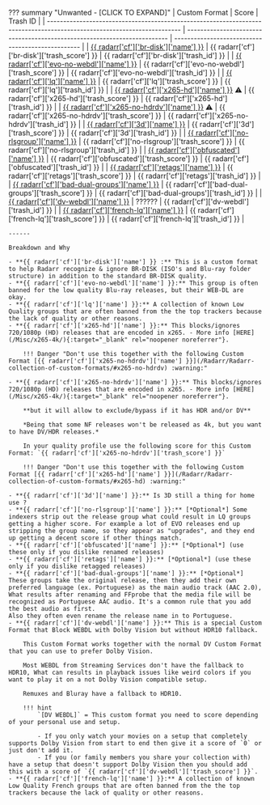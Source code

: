 ??? summary "Unwanted - [CLICK TO EXPAND]"
    | Custom Format                                                                                                           | Score                                                                    | Trash ID                                          |
    | ----------------------------------------------------------------------------------------------------------------------- | ------------------------------------------------------------------------ | ------------------------------------------------- |
    | [{{ radarr['cf']['br-disk']['name'] }}](/Radarr/Radarr-collection-of-custom-formats/#br-disk)                           | {{ radarr['cf']['br-disk']['trash_score'] }}                             | {{ radarr['cf']['br-disk']['trash_id'] }}         |
    | [{{ radarr['cf']['evo-no-webdl']['name'] }}](/Radarr/Radarr-collection-of-custom-formats/#evo-no-webdl)                 | {{ radarr['cf']['evo-no-webdl']['trash_score'] }}                        | {{ radarr['cf']['evo-no-webdl']['trash_id'] }}    |
    | [{{ radarr['cf']['lq']['name'] }}](/Radarr/Radarr-collection-of-custom-formats/#lq)                                     | {{ radarr['cf']['lq']['trash_score'] }}                                  | {{ radarr['cf']['lq']['trash_id'] }}              |
    | [{{ radarr['cf']['x265-hd']['name'] }}](/Radarr/Radarr-collection-of-custom-formats/#x265-hd) :warning:                 | {{ radarr['cf']['x265-hd']['trash_score'] }}                             | {{ radarr['cf']['x265-hd']['trash_id'] }}         |
    | [{{ radarr['cf']['x265-no-hdrdv']['name'] }}](/Radarr/Radarr-collection-of-custom-formats/#x265-no-hdrdv) :warning:     | {{ radarr['cf']['x265-no-hdrdv']['trash_score'] }}                       | {{ radarr['cf']['x265-no-hdrdv']['trash_id'] }}   |
    | [{{ radarr['cf']['3d']['name'] }}](/Radarr/Radarr-collection-of-custom-formats/#3d)                                     | {{ radarr['cf']['3d']['trash_score'] }}                                  | {{ radarr['cf']['3d']['trash_id'] }}              |
    | [{{ radarr['cf']['no-rlsgroup']['name'] }}](/Radarr/Radarr-collection-of-custom-formats/#no-rlsgroup)                   | {{ radarr['cf']['no-rlsgroup']['trash_score'] }}                         | {{ radarr['cf']['no-rlsgroup']['trash_id'] }}     |
    | [{{ radarr['cf']['obfuscated']['name'] }}](/Radarr/Radarr-collection-of-custom-formats/#obfuscated)                     | {{ radarr['cf']['obfuscated']['trash_score'] }}                          | {{ radarr['cf']['obfuscated']['trash_id'] }}      |
    | [{{ radarr['cf']['retags']['name'] }}](/Radarr/Radarr-collection-of-custom-formats/#retags)                             | {{ radarr['cf']['retags']['trash_score'] }}                              | {{ radarr['cf']['retags']['trash_id'] }}          |
    | [{{ radarr['cf']['bad-dual-groups']['name'] }}](/Radarr/Radarr-collection-of-custom-formats/#bad-dual-groups)           | {{ radarr['cf']['bad-dual-groups']['trash_score'] }}                     | {{ radarr['cf']['bad-dual-groups']['trash_id'] }} |
    | [{{ radarr['cf']['dv-webdl']['name'] }}](/Radarr/Radarr-collection-of-custom-formats/#dv-webdl)                         | ??????                                                                   | {{ radarr['cf']['dv-webdl']['trash_id'] }}        |
    | [{{ radarr['cf']['french-lq']['name'] }}](/Radarr/Radarr-collection-of-custom-formats/#fr-lq) | {{ radarr['cf']['french-lq']['trash_score'] }} | {{ radarr['cf']['french-lq']['trash_id'] }} |

    ------

    Breakdown and Why

    - **{{ radarr['cf']['br-disk']['name'] }} :** This is a custom format to help Radarr recognize & ignore BR-DISK (ISO's and Blu-ray folder structure) in addition to the standard BR-DISK quality.
    - **{{ radarr['cf']['evo-no-webdl']['name'] }}:** This group is often banned for the low quality Blu-ray releases, but their WEB-DL are okay.
    - **{{ radarr['cf']['lq']['name'] }}:** A collection of known Low Quality groups that are often banned from the the top trackers because the lack of quality or other reasons.
    - **{{ radarr['cf']['x265-hd']['name'] }}:** This blocks/ignores 720/1080p (HD) releases that are encoded in x265. - More info [HERE](/Misc/x265-4k/){:target="_blank" rel="noopener noreferrer"}.

        !!! Danger "Don't use this together with the following Custom Format [{{ radarr['cf']['x265-no-hdrdv']['name'] }}](/Radarr/Radarr-collection-of-custom-formats/#x265-no-hdrdv) :warning:"

    - **{{ radarr['cf']['x265-no-hdrdv']['name'] }}:** This blocks/ignores 720/1080p (HD) releases that are encoded in x265. - More info [HERE](/Misc/x265-4k/){:target="_blank" rel="noopener noreferrer"}.

        **but it will allow to exclude/bypass if it has HDR and/or DV**

        *Being that some NF releases won't be released as 4k, but you want to have DV/HDR releases.*

        In your quality profile use the following score for this Custom Format: `{{ radarr['cf']['x265-no-hdrdv']['trash_score'] }}`

        !!! Danger "Don't use this together with the following Custom Format [{{ radarr['cf']['x265-hd']['name'] }}](/Radarr/Radarr-collection-of-custom-formats/#x265-hd) :warning:"

    - **{{ radarr['cf']['3d']['name'] }}:** Is 3D still a thing for home use ?
    - **{{ radarr['cf']['no-rlsgroup']['name'] }}:** [*Optional*] Some indexers strip out the release group what could result in LQ groups getting a higher score. For example a lot of EVO releases end up stripping the group name, so they appear as "upgrades", and they end up getting a decent score if other things match.
    - **{{ radarr['cf']['obfuscated']['name'] }}:** [*Optional*] (use these only if you dislike renamed releases)
    - **{{ radarr['cf']['retags']['name'] }}:** [*Optional*] (use these only if you dislike retagged releases)
    - **{{ radarr['cf']['bad-dual-groups']['name'] }}:** [*Optional*] These groups take the original release, then they add their own preferred language (ex. Portuguese) as the main audio track (AAC 2.0), What results after renaming and FFprobe that the media file will be recognized as Portuguese AAC audio. It's a common rule that you add the best audio as first.
    Also they often even rename the release name in to Portuguese.
    - **{{ radarr['cf']['dv-webdl']['name'] }}:** This is a special Custom Format that Block WEBDL with Dolby Vision but without HDR10 fallback.

        This Custom Format works together with the normal DV Custom Format that you can use to prefer Dolby Vision.

        Most WEBDL from Streaming Services don't have the fallback to HDR10, What can results in playback issues like weird colors if you want to play it on a not Dolby Vision compatible setup.

        Remuxes and Bluray have a fallback to HDR10.

        !!! hint
            `[DV WEBDL]` = This custom format you need to score depending of your personal use and setup.

            - If you only watch your movies on a setup that completely supports Dolby Vision from start to end then give it a score of `0` or just don't add it.
            - If you (or family members you share your collection with) have a setup that doesn't support Dolby Vision then you should add this with a score of `{{ radarr['cf']['dv-webdl']['trash_score'] }}`.
    - **{{ radarr['cf']['french-lq']['name'] }}:** A collection of known Low Quality French groups that are often banned from the the top trackers because the lack of quality or other reasons.
